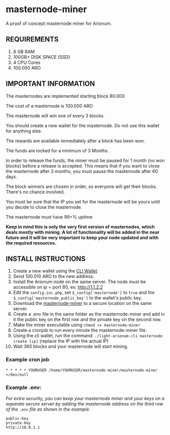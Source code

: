 # masternode-miner

A proof of concept masternode miner for Arionum.

## REQUIREMENTS

1. 8 GB RAM
2. 100GB+ DISK SPACE (SSD)
3. 4 CPU Cores
4. 100.000 ARO

## IMPORTANT INFORMATION

The masternodes are implemented starting block 80.000

The cost of a masternode is 100.000 ARO

The masternode will win one of every 3 blocks.

You should create a new wallet for the masternode. Do not use this wallet for anything else.

The rewards are available immediately after a block has been won.

The funds are locked for a minimum of 3 Months.

In order to release the funds, the miner must be paused for 1 month (no won blocks) before a release is accepted. This means that if you want to close the masternode after 3 months, you must pause the masternode after 60 days.

The block winners are chosen in order, so everyone will get their blocks. There's no chance involved.

You must be sure that the IP you set for the masternode will be yours until you decide to close the masternode. 

The masternode must have 99+% uptime

**Keep in mind this is only the very first version of masternodes, which deals mostly with mining. A lot of functionality will be added in the near future and it will be very important to keep your node updated and with the required resources.**

## INSTALL INSTRUCTIONS

1. Create a new wallet using the [CLI Wallet](https://github.com/arionum/lightWalletCLI)
2. Send 100.010 ARO to the new address.
3. Install the Arionum node on the same server. The node must be accessible on ip + port 80, ex: http://1.1.2.2
4. Edit the `config.inc.php`, set `$_config['masternode']` to `true` and the 
`$_config['masternode_public_key']` to the wallet's public key.
5. Download the [masternode-miner](https://github.com/arionum/masternode-miner) to a secure location 
on the same server.
6. Create a .env file in the same folder as the masternode-miner and add in it the public key on the first row and the private key on the second row.
7. Make the miner executable using `chmod +x masternode-miner`
8. Create a cronjob to run every minute the masternode-miner file.
9. Using the cli wallet, run the command: `./light-arionum-cli masternode create [ip]` (replace the IP 
with the actual IP)
10. Wait 360 blocks and your masternode will start mining.

### Example cron job

```
* * * * * YOURUSER /home/YOURUSER/masternode-miner/masternode-miner >/dev/null
```

### Example .env:

*For extra security, you can keep your masternode miner and your keys on a separate secure server by
adding the masternode address on the third row of the `.env` file as shown in the example.*

```
public-key
private-key
http://10.0.1.1
```
